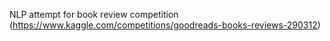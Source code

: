 NLP attempt for book review competition (https://www.kaggle.com/competitions/goodreads-books-reviews-290312)
